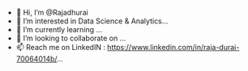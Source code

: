 - 👋 Hi, I’m @Rajadhurai
- 👀 I’m interested in Data Science & Analytics...
- 🌱 I’m currently learning ...
- 💞️ I’m looking to collaborate on ...
- 📫 Reach me on LinkedIN : https://www.linkedin.com/in/raja-durai-70064014b/...

<!---
RajaduraiThamizhmani/RajaduraiThamizhmani is a ✨ special ✨ repository because its `README.md` (this file) appears on your GitHub profile.
You can click the Preview link to take a look at your changes.
--->
